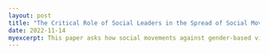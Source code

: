 ```yaml
---
layout: post
title: "The Critical Role of Social Leaders in the Spread of Social Movements against Gender-Based Violence"
date: 2022-11-14
myexcerpt: This paper asks how social movements against gender-based violence (GBV) spread on social media. To this end, I construct a novel data set measuring 10 large social movements against GBV on Twitter. I show that these movements start suddenly and fade out quickly and that there is considerable variation at the sub-national level in the US. Twitter users are more likely to share content created by other users instead of creating original content. Polarization is low and most users express fear and sadness. Neither polarized nor emotional content generates more traction in form of likes, retweets, replies or quotes. I develop a novel instrumental variable strategy and show that Twitter users with an established network play a major role in the spread of tweets. Social inclusion is low. Users are on average female, young, and White. Tweets posted by non-white users generate less traction. Moreover, women are more prone to reference content by women, while the reverse applies to men. (submitted) 
---
```



<object data="/images/Twitter_and_GBV_Spread_submitted.pdf" width="1000" height="1000" type='application/pdf'></object>




